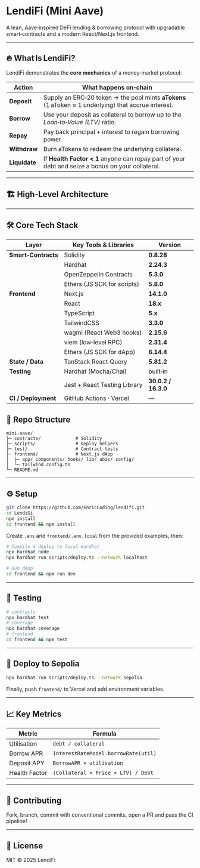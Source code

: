# LendiFi (Mini Aave)

A lean, Aave‑inspired DeFi lending & borrowing protocol with upgradable smart‑contracts and a modern React/Next.js frontend.

---

## 🔥 What Is LendiFi?

LendiFi demonstrates the **core mechanics** of a money‑market protocol:

| Action | What happens on‑chain |
|--------|-----------------------|
| **Deposit** | Supply an ERC‑20 token → the pool mints **aTokens** (1 aToken ≈ 1 underlying) that accrue interest. |
| **Borrow**  | Use your deposit as collateral to borrow up to the _Loan‑to‑Value (LTV)_ ratio. |
| **Repay**   | Pay back principal + interest to regain borrowing power. |
| **Withdraw**| Burn aTokens to redeem the underlying collateral. |
| **Liquidate** | If **Health Factor < 1** anyone can repay part of your debt and seize a bonus on your collateral. |

---

## 🏗️ High‑Level Architecture

---

## 🛠️ Core Tech Stack

| Layer | Key Tools & Libraries | Version |
|-------|----------------------|---------|
| **Smart‑Contracts** | Solidity | **0.8.28** |
|  | Hardhat | **2.24.3** |
|  | OpenZeppelin Contracts | **5.3.0** |
|  | Ethers (JS SDK for scripts) | **5.8.0** |
| **Frontend** | Next.js | **14.1.0** |
|  | React | **18.x** |
|  | TypeScript | **5.x** |
|  | TailwindCSS | **3.3.0** |
|  | wagmi (React Web3 hooks) | **2.15.6** |
|  | viem (low‑level RPC) | **2.31.4** |
|  | Ethers (JS SDK for dApp) | **6.14.4** |
| **State / Data** | TanStack React‑Query | **5.81.2** |
| **Testing** | Hardhat (Mocha/Chai) | built‑in |
|  | Jest + React Testing Library | **30.0.2 / 16.3.0** |
| **CI / Deployment** | GitHub Actions · Vercel | — |

## 📂 Repo Structure

```
mini-aave/
├─ contracts/             # Solidity
├─ scripts/               # Deploy helpers
├─ test/                  # Contract tests
├─ frontend/              # Next.js dApp
│  ├─ app/ components/ hooks/ lib/ abis/ config/
│  └─ tailwind.config.ts
└─ README.md
```

---

## ⚙️ Setup

```bash
git clone https://github.com/EnricCoding/lendifi.git
cd LendiGi
npm install
cd frontend && npm install
```

Create `.env` and `frontend/.env.local` from the provided examples, then:

```bash
# Compile & deploy to local Hardhat
npx hardhat node
npx hardhat run scripts/deploy.ts --network localhost

# Run dApp
cd frontend && npm run dev
```

---

## 🧪 Testing

```bash
# contracts
npx hardhat test
# coverage
npx hardhat coverage
# frontend
cd frontend && npm test
```

---

## 🚀 Deploy to Sepolia

```bash
npx hardhat run scripts/deploy.ts --network sepolia
```

Finally, push `frontend/` to Vercel and add environment variables.

---

## 📈 Key Metrics

| Metric        | Formula                              |
| ------------- | ------------------------------------ |
| Utilisation   | `debt / collateral`                  |
| Borrow APR    | `InterestRateModel.borrowRate(util)` |
| Deposit APY   | `BorrowAPR × utilisation`            |
| Health Factor | `(Collateral × Price × LTV) / Debt`  |

---

## 🤝 Contributing

Fork, branch, commit with conventional commits, open a PR and pass the CI pipeline!

---

## 📜 License

MIT © 2025 LendiFi
